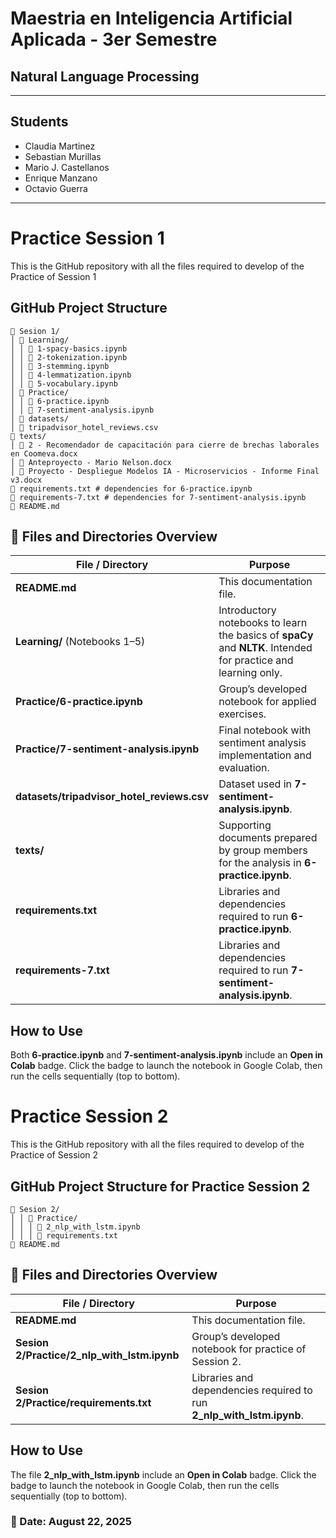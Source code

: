 # Maestria en Inteligencia Artificial Aplicada - 3er Semestre
## Natural Language Processing 


---

## Students
- Claudia Martinez
- Sebastian Murillas
- Mario J. Castellanos
- Enrique Manzano
- Octavio Guerra

----

# Practice Session 1

This is the GitHub repository with all the files required to develop of the Practice of Session 1

## GitHub Project Structure

```
📂 Sesion 1/
│ 📂 Learning/
│ │ 📓 1-spacy-basics.ipynb
│ │ 📓 2-tokenization.ipynb
│ │ 📓 3-stemming.ipynb
│ │ 📓 4-lemmatization.ipynb
│ │ 📓 5-vocabulary.ipynb
│ 📂 Practice/
│ │ 📓 6-practice.ipynb
│ │ 📓 7-sentiment-analysis.ipynb
│ 📂 datasets/
│ 📄 tripadvisor_hotel_reviews.csv
📂 texts/
│ 📄 2 - Recomendador de capacitación para cierre de brechas laborales en Coomeva.docx
│ 📄 Anteproyecto - Mario Nelson.docx
│ 📄 Proyecto - Despliegue Modelos IA - Microservicios - Informe Final v3.docx
📄 requirements.txt # dependencies for 6-practice.ipynb
📄 requirements-7.txt # dependencies for 7-sentiment-analysis.ipynb
📄 README.md

```

## 📂 Files and Directories Overview

| File / Directory | Purpose |
|------------------|---------|
| **README.md** | This documentation file. |
| **Learning/** (Notebooks 1–5) | Introductory notebooks to learn the basics of **spaCy** and **NLTK**. Intended for practice and learning only. |
| **Practice/6-practice.ipynb** | Group’s developed notebook for applied exercises. |
| **Practice/7-sentiment-analysis.ipynb** | Final notebook with sentiment analysis implementation and evaluation. |
| **datasets/tripadvisor_hotel_reviews.csv** | Dataset used in **7-sentiment-analysis.ipynb**. |
| **texts/** | Supporting documents prepared by group members for the analysis in **6-practice.ipynb**. |
| **requirements.txt** | Libraries and dependencies required to run **6-practice.ipynb**. |
| **requirements-7.txt** | Libraries and dependencies required to run **7-sentiment-analysis.ipynb**. |


## How to Use

Both **6-practice.ipynb** and **7-sentiment-analysis.ipynb** include an **Open in Colab** badge. Click the badge to launch the notebook in Google Colab, then run the cells sequentially (top to bottom).

# Practice Session 2

This is the GitHub repository with all the files required to develop of the Practice of Session 2

## GitHub Project Structure for Practice Session 2

```
📂 Sesion 2/
│ │ 📂 Practice/
│ │ │ 📓 2_nlp_with_lstm.ipynb
│ │ │ 📄 requirements.txt
📄 README.md

```

## 📂 Files and Directories Overview

| File / Directory | Purpose |
|------------------|---------|
| **README.md** | This documentation file. |
| **Sesion 2/Practice/2_nlp_with_lstm.ipynb** | Group’s developed notebook for practice of Session 2. |
| **Sesion 2/Practice/requirements.txt** | Libraries and dependencies required to run **2_nlp_with_lstm.ipynb**. |


## How to Use

The file **2_nlp_with_lstm.ipynb** include an **Open in Colab** badge. Click the badge to launch the notebook in Google Colab, then run the cells sequentially (top to bottom).


<h3>📅 Date: August 22, 2025</h3>
